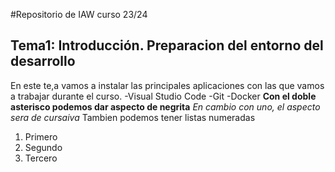 #Repositorio de IAW curso 23/24
## Tema1: Introducción. Preparacion del entorno del desarrollo

En este te,a vamos a instalar las principales aplicaciones con las que vamos a trabajar durante el curso.
-Visual Studio Code
-Git
-Docker
**Con el doble asterisco podemos dar aspecto de negrita**
*En cambio con uno, el aspecto sera de cursaiva*
Tambien podemos tener listas numeradas
1. Primero 
2. Segundo
3. Tercero